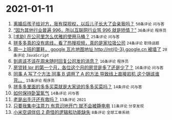 # 2021-01-11

1. [离婚后孩子给对方，我有探视权，以后儿子长大了会亲我吗？](https://www.v2ex.com/t/743674) `50条评论` `问与答`
1. [“因为其他行业普遍 996，所以互联网行业骂 996 就是矫情？”](https://www.v2ex.com/t/743705) `36条评论` `程序员`
1. [[求助] 在公司里怎么优雅的使用马桶？](https://www.v2ex.com/t/743690) `25条评论` `问与答`
1. [拼多多真的没有底线，看了热搜视频，真的是家垃圾公司](https://www.v2ex.com/t/743677) `24条评论` `职场话题`
1. [周一上班的噩耗， google 瓦片地图地址 http://mt{0-3}.google.cn 被墙了](https://www.v2ex.com/t/743684) `20条评论` `JavaScript`
1. [到底该不该在周末随时回复公司发的消息？](https://www.v2ex.com/t/743704) `16条评论` `程序员`
1. [房贷转 lpr 的第一个月，各位这个月的房贷是多了还是少了？](https://www.v2ex.com/t/743686) `16条评论` `问与答`
1. [同事 A 写了个方法,同事 B 调用了 A 的方法 导致线上直接宕机 这个锅该谁背。。](https://www.v2ex.com/t/743718) `15条评论` `程序员`
1. [拼多多里面的多多买菜就是大家说的多多买菜吗？](https://www.v2ex.com/t/743687) `14条评论` `问与答`
1. [如何保持卧室氧气](https://www.v2ex.com/t/743671) `14条评论` `问与答`
1. [老是出手汗还有救吗？](https://www.v2ex.com/t/743668) `13条评论` `2021`
1. [只要我集中注意力 有意识地开门 就不会被静电电](https://www.v2ex.com/t/743670) `11条评论` `分享发现`
1. [小米空调伴侣 2 奇怪的逻辑和功能缺失](https://www.v2ex.com/t/743678) `8条评论` `全球工单系统`
